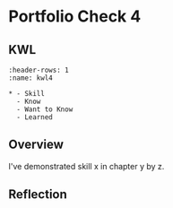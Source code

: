 # Portfolio Check 4

## KWL


<!-- 
complete this only if you submit portfolio four. Copy the relevant rows from your other portfolio submissions and update the learned column. -->

```{list-table} Portfolio 4 KWL Chart
:header-rows: 1
:name: kwl4

* - Skill
  - Know
  - Want to Know
  - Learned

```
<!-- for the above to work as a table, there must be three lines that start with ` -` after each line that starts with `* -` -->

## Overview

<!-- write sentences like this for each skill you want assessed (of those eligible for this check) -->
I've demonstrated skill x in chapter y by z.


## Reflection

<!-- write a few sentences about any challenges you had -->



<!-- write a few sentences on what was most/least interesting -->
